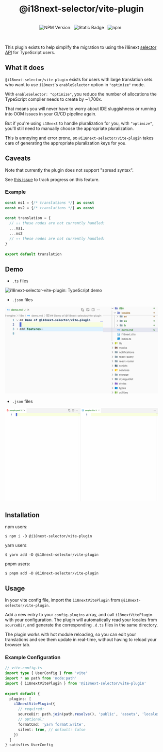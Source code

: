 <br>
<h1 align="center">@i18next-selector/vite-plugin</h1>
<br>

<div align="center">
  <img alt="NPM Version" src="https://img.shields.io/npm/v/%40i18next-selector%2Fvite-plugin?style=flat-square&logo=npm&label=npm&color=blue">
  &nbsp;
  <img alt="Static Badge" src="https://img.shields.io/badge/license-MIT-a094a2?style=flat-square">
  &nbsp;
  <img alt="npm" src="https://img.shields.io/npm/dt/@i18next-selector/vite-plugin?style=flat-square">
  &nbsp;
</div>

<br>
<br>

This plugin exists to help simplify the migration to using the i18next [selector API](https://github.com/i18next/i18next/pull/2322) for TypeScript users.

## What it does

`@i18next-selector/vite-plugin` exists for users with large translation sets who want to use `i18next`'s `enableSelector` option in `"optimize"` mode.

With `enableSelector: "optimize"`, you reduce the number of allocations the TypeScript compiler needs to create by ~1,700x. 

That means you will never have to worry about IDE sluggishness or running into OOM issues in your CI/CD pipeline again.

But if you're using `i18next` to handle pluralization for you, with `"optimize"`, you'll still need to manually choose the appropriate pluralization.

This is annoying and error prone, so `@i18next-selector/vite-plugin` takes care of generating the appropriate pluralization keys for you.

## Caveats

Note that currently the plugin does not support "spread syntax". 

See [this issue](https://github.com/ahrjarrett/i18next-selector/issues/114) to track progress on this feature.

### Example

```typescript
const ns1 = {/* translations */} as const
const ns2 = {/* translations */} as const

const translation = {
  // ↓↓ these nodes are not currently handled:
  ...ns1,
  ...ns2
  // ↑↑ these nodes are not currently handled:
}

export default translation
```

## Demo

- `.ts` files

![i18next-selector-vite-plugin: TypeScript demo](https://github.com/ahrjarrett/i18next-selector/blob/main/bin/assets/i18next-selector-vite-plugin-ts.gif)

- `.json` files

![i18next-selector-vite-plugin: JSON demo](https://github.com/ahrjarrett/i18next-selector/blob/main/bin/assets/i18next-selector-vite-plugin-json.gif)

- `.json` files

![i18next-selector-vite-plugin: Yaml demo](https://github.com/ahrjarrett/i18next-selector/blob/main/bin/assets/i18next-selector-vite-plugin-yaml.gif)

## Installation

npm users:

```shell
$ npm i -D @i18next-selector/vite-plugin
```

yarn users:

```shell
$ yarn add -D @i18next-selector/vite-plugin
```

pnpm users:

```shell
$ pnpm add -D @i18next-selector/vite-plugin
```

## Usage

In your vite config file, import the `i18nextVitePlugin` from `@i18next-selector/vite-plugin`.

Add a new entry to your `config.plugins` array, and call `i18nextVitePlugin` with your configuration.
The plugin will automatically read your locales from `sourceDir`, and generate the corresponding `.d.ts`
files in the same directory.

The plugin works with hot module reloading, so you can edit your translations and see them update
in real-time, without having to reload your browser tab.

### Example Configuration

```typescript
// vite.config.ts
import type { UserConfig } from 'vite'
import * as path from 'node:path'
import { i18nextVitePlugin } from '@i18next-selector/vite-plugin'

export default {
  plugins: [
    i18nextVitePlugin({
      // required:
      sourceDir: path.join(path.resolve(), 'public', 'assets', 'locales'),
      // optional:
      formatCmd: 'yarn format:write',
      silent: true, // default: false
    })
  ]
} satisfies UserConfig
```
